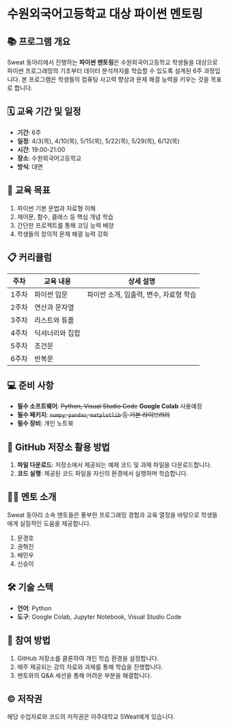 # 수원외국어고등학교 대상 파이썬 멘토링

## 📚 프로그램 개요
Sweat 동아리에서 진행하는 **파이썬 멘토링**은 수원외국어고등학교 학생들을 대상으로 파이썬 프로그래밍의 기초부터 데이터 분석까지를 학습할 수 있도록 설계된 6주 과정입니다. 본 프로그램은 학생들의 컴퓨팅 사고력 향상과 문제 해결 능력을 키우는 것을 목표로 합니다.

## 🗓️ 교육 기간 및 일정
- **기간**: 6주
- **일정**: 4/3(목), 4/10(목), 5/15(목), 5/22(목), 5/29(목), 6/12(목)
- **시간**: 19:00-21:00
- **장소**: 수원외국어고등학교
- **방식**: 대면

## 🎯 교육 목표
1. 파이썬 기본 문법과 자료형 이해
2. 제어문, 함수, 클래스 등 핵심 개념 학습
3. 간단한 프로젝트를 통해 코딩 능력 배양
4. 학생들의 창의적 문제 해결 능력 강화

## 📋 커리큘럼
| 주차 | 교육 내용 | 상세 설명 |
|------|----------|-----------|
| 1주차 | 파이썬 입문 | 파이썬 소개, 입출력, 변수, 자료형 학습 |
| 2주차 | 연산과 문자열 |  |
| 3주차 | 리스트와 튜플 |  |
| 4주차 | 딕셔너리와 집합 |  |
| 5주차 | 조건문 |  |
| 6주차 | 반복문 |  |

## 💻 준비 사항
- **필수 소프트웨어**:  ~~Python, Visual Studio Code~~ **Google Colab** 사용예정
- **필수 패키지**: ~~`numpy`, `pandas`, `matplotlib` 등 기본 라이브러리~~
- **필수 장비**: 개인 노트북


## 📂 GitHub 저장소 활용 방법
1. **파일 다운로드**: 저장소에서 제공되는 예제 코드 및 과제 파일을 다운로드합니다.
2. **코드 실행**: 제공된 코드 파일을 자신의 환경에서 실행하며 학습합니다.

## 👩‍🏫 멘토 소개
Sweat 동아리 소속 멘토들은 풍부한 프로그래밍 경험과 교육 열정을 바탕으로 학생들에게 실질적인 도움을 제공합니다.
1. 문경호
2. 권혁진
3. 배민우
4. 신승이

## 🛠️ 기술 스택
- **언어**: Python
- **도구**: Google Colab, Jupyter Notebook, Visual Studio Code 

## 🙌 참여 방법
1. GitHub 저장소를 클론하여 개인 학습 환경을 설정합니다.
2. 매주 제공되는 강의 자료와 과제를 통해 학습을 진행합니다.
3. 멘토와의 Q&A 세션을 통해 어려운 부분을 해결합니다.

## ©️ 저작권
헤당 수업자료와 코드의 저작권은 아주대학교 SWeat에게 있습니다.
